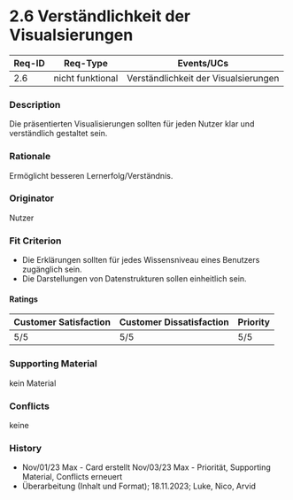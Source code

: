 # 2.6 Verständlichkeit der Visualsierungen

| Req-ID | Req-Type | Events/UCs |
|--------|----------|------------|
| 2.6    |nicht funktional|Verständlichkeit der Visualsierungen|

### Description
Die präsentierten Visualisierungen sollten für jeden Nutzer klar und verständlich gestaltet sein.

### Rationale
Ermöglicht besseren Lernerfolg/Verständnis.

### Originator
Nutzer

### Fit Criterion
- Die Erklärungen sollten für jedes Wissensniveau eines Benutzers zugänglich sein.
- Die Darstellungen von Datenstrukturen sollen einheitlich sein.

#### Ratings
| Customer Satisfaction | Customer Dissatisfaction | Priority |
|----------------------|-------------------------|----------|
| 5/5                  | 5/5                     | 5/5      |

### Supporting Material
kein Material

### Conflicts
keine

### History
- Nov/01/23 Max - Card erstellt Nov/03/23 Max - Priorität, Supporting Material, Conflicts erneuert
- Überarbeitung (Inhalt und Format); 18.11.2023; Luke, Nico, Arvid